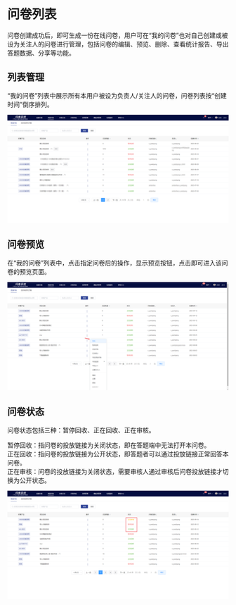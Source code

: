 # 问卷列表

问卷创建成功后，即可生成一份在线问卷，用户可在“我的问卷”也对自己创建或被设为关注人的问卷进行管理，包括问卷的编辑、预览、删除、查看统计报告、导出答题数据、分享等功能。

## 列表管理

“我的问卷”列表中展示所有本用户被设为负责人/关注人的问卷，问卷列表按“创建时间”倒序排列。

![问卷列表](../../../.gitbook/assets/企业微信截图_16968376849016.png)

## 问卷预览

在“我的问卷”列表中，点击指定问卷后的操作，显示预览按钮，点击即可进入该问卷的预览页面。

![预览问卷入口](../../../.gitbook/assets/Snipaste_2023-10-09_15-49-42.png)

## 问卷状态

问卷状态包括三种：暂停回收、正在回收、正在审核。

暂停回收：指问卷的投放链接为关闭状态，即在答题端中无法打开本问卷。\
正在回收：指问卷的投放链接为公开状态，即答题者可以通过投放链接正常回答本问卷。\
正在审核：问卷的投放链接为关闭状态，需要审核人通过审核后问卷投放链接才切换为公开状态。

![问卷的三种状态](../../../.gitbook/assets/Snipaste_2023-10-09_16-00-54.png)

